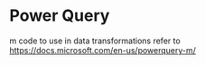 # Power Query
m code to use in data transformations
refer to https://docs.microsoft.com/en-us/powerquery-m/
